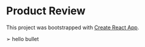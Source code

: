 # Product Review

This project was bootstrapped with [Create React App](https://github.com/facebook/create-react-app).

 ➢ hello bullet
